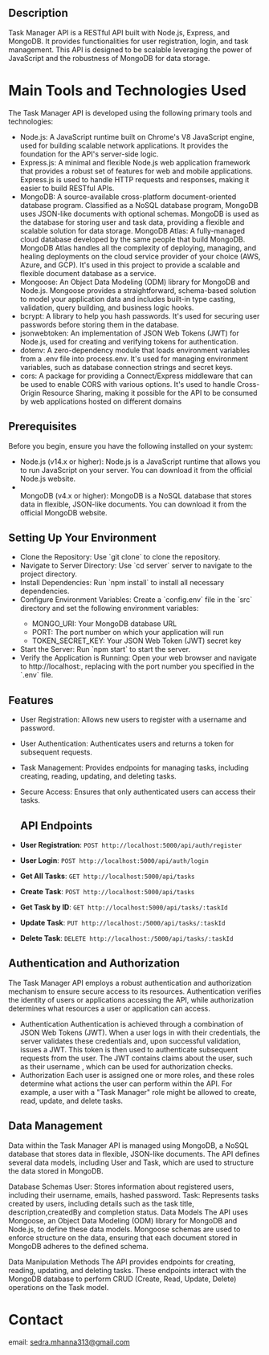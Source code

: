 ## Description
Task Manager API is a RESTful API built with Node.js, Express, and MongoDB. It provides functionalities for user registration, login, and task management. This API is designed to be scalable leveraging the power of JavaScript and the robustness of MongoDB for data storage.

# Main Tools and Technologies Used

The Task Manager API is developed using the following primary tools and technologies:

<ul>
<li>Node.js: A JavaScript runtime built on Chrome's V8 JavaScript engine, used for building scalable network applications. It provides the foundation for the API's server-side logic.</li>

<li>Express.js: A minimal and flexible Node.js web application framework that provides a robust set of features for web and mobile applications. Express.js is used to handle HTTP requests and responses, making it easier to build RESTful APIs.</li>

<li>MongoDB: A source-available cross-platform document-oriented database program. Classified as a NoSQL database program, MongoDB uses JSON-like documents with optional schemas. MongoDB is used as the database for storing user and task data, providing a flexible and scalable solution for data storage.
MongoDB Atlas: A fully-managed cloud database developed by the same people that build MongoDB. MongoDB Atlas handles all the complexity of deploying, managing, and healing deployments on the cloud service provider of your choice (AWS, Azure, and GCP). It's used in this project to provide a scalable and flexible document database as a service.</li>

<li>Mongoose: An Object Data Modeling (ODM) library for MongoDB and Node.js. Mongoose provides a straightforward, schema-based solution to model your application data and includes built-in type casting, validation, query building, and business logic hooks.</li>

<li>bcrypt: A library to help you hash passwords. It's used for securing user passwords before storing them in the database.</li>

<li>jsonwebtoken: An implementation of JSON Web Tokens (JWT) for Node.js, used for creating and verifying tokens for authentication.</li>

<li>dotenv: A zero-dependency module that loads environment variables from a .env file into process.env. It's used for managing environment variables, such as database connection 
  strings and secret keys.</li>

<li>cors: A package for providing a Connect/Express middleware that can be used to enable CORS with various options. It's used to handle Cross-Origin Resource Sharing, making it possible for the API to be consumed by web applications hosted on different domains</li>
</ul>


## Prerequisites
Before you begin, ensure you have the following installed on your system:
<ul>
<li>Node.js (v14.x or higher): Node.js is a JavaScript runtime that allows you to run JavaScript on your server. You can download it from the official Node.js website.</li>
<li></li>MongoDB (v4.x or higher): MongoDB is a NoSQL database that stores data in flexible, JSON-like documents. You can download it from the official MongoDB website.</li>
</ul>

## Setting Up Your Environment
<ul>
<li>Clone the Repository: Use `git clone` to clone the repository.</li>
<li>Navigate to Server Directory: Use `cd server` server to navigate to the project directory.</li>
<li>Install Dependencies: Run `npm install` to install all necessary dependencies.</li>
<li>Configure Environment Variables: Create a `config.env` file in the `src`  directory and set the following environment variables:</li>
  <ul>
<li>MONGO_URI: Your MongoDB database URL</li>
<li>PORT: The port number on which your application will run</li>
<li>TOKEN_SECRET_KEY: Your JSON Web Token (JWT) secret key</li>
    </ul>
<li>Start the Server: Run `npm start` to start the server.</li>
<li>Verify the Application is Running: Open your web browser and navigate to http://localhost:<PORT>, replacing <PORT> with the port number you specified in the `.env` file.</li>
</ul>

## Features

- User Registration: Allows new users to register with a username and password.
- User Authentication: Authenticates users and returns a token for subsequent requests.
- Task Management: Provides endpoints for managing tasks, including creating, reading, updating, and deleting tasks.
- Secure Access: Ensures that only authenticated users can access their tasks.

  ## API Endpoints

- **User Registration**: `POST http://localhost:5000/api/auth/register`
- **User Login**: `POST http://localhost:5000/api/auth/login`
- **Get All Tasks**: `GET http://localhost:5000/api/tasks`
- **Create Task**: `POST http://localhost:5000/api/tasks`
- **Get Task by ID**: `GET http://localhost:5000/api/tasks/:taskId`
- **Update Task**: `PUT http://localhost:/5000/api/tasks/:taskId`
- **Delete Task**: `DELETE http://localhost:/5000/api/tasks/:taskId`

## Authentication and Authorization
The Task Manager API employs a robust authentication and authorization mechanism to ensure secure access to its resources. Authentication verifies the identity of users or applications accessing the API, while authorization determines what resources a user or application can access.
<ul>
<li>Authentication
Authentication is achieved through a combination of JSON Web Tokens (JWT). When a user logs in with their credentials, the server validates these credentials and, upon successful validation, issues a JWT. This token is then used to authenticate subsequent requests from the user. The JWT contains claims about the user, such as their username , which can be used for authorization checks.</li>

<li>Authorization
Each user is assigned one or more roles, and these roles determine what actions the user can perform within the API. For example, a user with a "Task Manager" role might be allowed to create, read, update, and delete tasks.</li>
</ul>

## Data Management
Data within the Task Manager API is managed using MongoDB, a NoSQL database that stores data in flexible, JSON-like documents. The API defines several data models, including User and Task, which are used to structure the data stored in MongoDB.

Database Schemas
User: Stores information about registered users, including their username, emails, hashed password.
Task: Represents tasks created by users, including details such as the task title, description,createdBy and completion status.
Data Models
The API uses Mongoose, an Object Data Modeling (ODM) library for MongoDB and Node.js, to define these data models. Mongoose schemas are used to enforce structure on the data, ensuring that each document stored in MongoDB adheres to the defined schema.

Data Manipulation Methods
The API provides endpoints for creating, reading, updating, and deleting tasks. These endpoints interact with the MongoDB database to perform CRUD (Create, Read, Update, Delete) operations on the Task model.











# Contact
email: sedra.mhanna313@gmail.com

  
